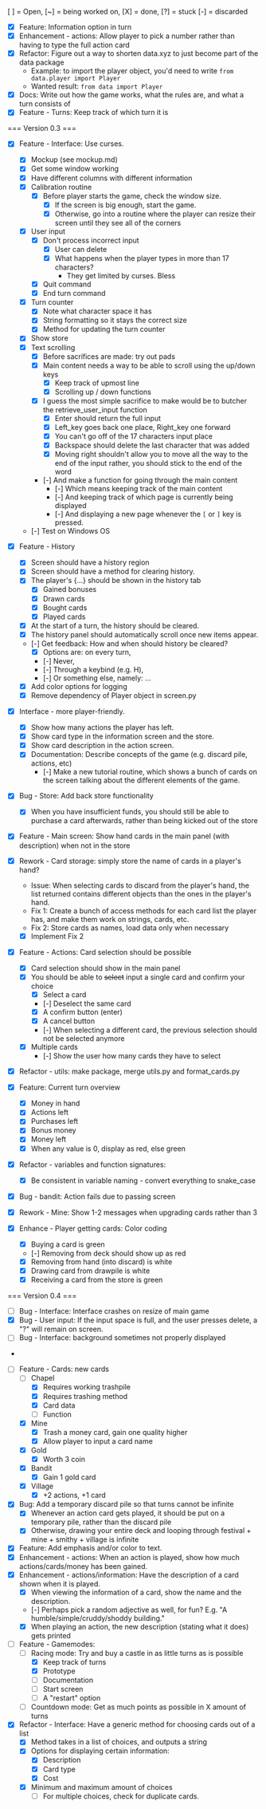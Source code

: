 [ ] = Open, [~] = being worked on, [X] = done, [?] = stuck [-] = discarded

- [X] Feature: Information option in turn
- [X] Enhancement - actions: Allow player to pick a number rather than having to type the full action card
- [X] Refactor: Figure out a way to shorten data.xyz to just become part of the data package
    - Example: to import the player object, you'd need to write `from data.player import Player`
     - Wanted result: `from data import Player`
- [X] Docs: Write out how the game works, what the rules are, and what a turn consists of
- [X] Feature - Turns: Keep track of which turn it is

=== Version 0.3 ===
- [X] Feature - Interface: Use curses.
    - [X] Mockup (see mockup.md)
    - [X] Get some window working
    - [X] Have different columns with different information
    - [X] Calibration routine
         - [X] Before player starts the game, check the window size.
            - [X] If the screen is big enough, start the game.
            - [X] Otherwise, go into a routine where the player can resize their screen until they see all of the corners
    - [X] User input
        - [X] Don't process incorrect input
            - [X] User can delete
            - [X] What happens when the player types in more than 17 characters?
                - They get limited by curses. Bless
        - [X] Quit command
        - [X] End turn command
    - [X] Turn counter
        - [X] Note what character space it has
        - [X] String formatting so it stays the correct size
        - [X] Method for updating the turn counter
    - [X] Show store
    - [X] Text scrolling
        - [X] Before sacrifices are made: try out pads
        - [X] Main content needs a way to be able to scroll using the up/down keys
            - [X] Keep track of upmost line
            - [X] Scrolling up / down functions
        - [X] I guess the most simple sacrifice to make would be to butcher the retrieve_user_input function
            - [X] Enter should return the full input
            - [X] Left_key goes back one place, Right_key one forward
            - [X] You can't go off of the 17 characters input place
            - [X] Backspace should delete the last character that was added
            - [X] Moving right shouldn't allow you to move all the way to the end of the input
                  rather, you should stick to the end of the word
        - [-] And make a function for going through the main content
            - [-] Which means keeping track of the main content
            - [-] And keeping track of which page is currently being displayed
            - [-] And displaying a new page whenever the `[` or `]` key is pressed.
    - [-] Test on Windows OS


- [X] Feature - History
    - [X] Screen should have a history region
    - [X] Screen should have a method for clearing history.
    - [X] The player's {...} should be shown in the history tab
        - [X] Gained bonuses
        - [X] Drawn cards
        - [X] Bought cards
        - [X] Played cards
    - [X] At the start of a turn, the history should be cleared.
    - [X] The history panel should automatically scroll once new items appear.
    - [-] Get feedback: How and when should history be cleared?
        - [X] Options are: on every turn,
        - [-] Never,
        - [-] Through a keybind (e.g. H),
        - [-] Or something else, namely: ...
    - [X] Add color options for logging
    - [X] Remove dependency of Player object in screen.py
- [X] Interface - more player-friendly.
    - [X] Show how many actions the player has left.
    - [X] Show card type in the information screen and the store.
    - [X] Show card description in the action screen.
    - [X] Documentation: Describe concepts of the game (e.g. discard pile, actions, etc)
        - [-] Make a new tutorial routine, which shows a bunch of cards on the screen talking about the different elements of the game.

- [X] Bug - Store: Add back store functionality
    - [X] When you have insufficient funds, you should still be able to purchase a card afterwards, rather than being kicked out of the store
- [X] Feature - Main screen: Show hand cards in the main panel (with description) when not in the store
- [X] Rework - Card storage: simply store the name of cards in a player's hand?
    - Issue: When selecting cards to discard from the player's hand, the list returned contains different objects than the ones in the player's hand.
    - Fix 1: Create a bunch of access methods for each card list the player has, and make them work on strings, cards, etc.
    - Fix 2: Store cards as names, load data only when necessary
    - [X] Implement Fix 2
- [X] Feature - Actions: Card selection should be possible
    - [X] Card selection should show in the main panel
    - [X] You should be able to ~~select~~ input a single card and confirm your choice
        - [X] Select a card
        - [-] Deselect the same card
        - [X] A confirm button (enter)
        - [X] A cancel button
        - [-] When selecting a different card, the previous selection should not be selected anymore
    - [X] Multiple cards
        - [-] Show the user how many cards they have to select
- [X] Refactor - utils: make package, merge utils.py and format_cards.py
- [X] Feature: Current turn overview
     - [X] Money in hand
     - [X] Actions left
     - [X] Purchases left
     - [X] Bonus money
     - [X] Money left
     - [X] When any value is 0, display as red, else green
- [X] Refactor - variables and function signatures:
    - [X] Be consistent in variable naming - convert everything to snake_case
- [X] Bug - bandit: Action fails due to passing screen
- [X] Rework - Mine: Show 1-2 messages when upgrading cards rather than 3
- [X] Enhance - Player getting cards: Color coding
    - [X] Buying a card is green
    - [-] Removing from deck should show up as red
    - [X] Removing from hand (into discard) is white
    - [X] Drawing card from drawpile is white
    - [X] Receiving a card from the store is green

=== Version 0.4 ===

- [ ] Bug - Interface: Interface crashes on resize of main game
- [X] Bug - User input: If the input space is full, and the user presses delete, a "?" will remain on screen.
- [ ] Bug - Interface: background sometimes not properly displayed
-
- [ ] Feature - Cards: new cards
    - [ ] Chapel
        - [X] Requires working trashpile
        - [X] Requires trashing method
        - [X] Card data
        - [ ] Function
    - [X] Mine
        - [X] Trash a money card, gain one quality higher
        - [X] Allow player to input a card name
    - [X] Gold
        - [X] Worth 3 coin
    - [X] Bandit
        -  [X] Gain 1 gold card
    - [X] Village
        -  [X] +2 actions, +1 card
- [X] Bug: Add a temporary discard pile so that turns cannot be infinite
    - [X] Whenever an action card gets played, it should be put on a temporary pile, rather than the discard pile
    - [X] Otherwise, drawing your entire deck and looping through festival + mine + smithy + village is infinite
- [X] Feature: Add emphasis and/or color to text.
- [X] Enhancement - actions: When an action is played, show how much actions/cards/money has been gained.
- [X] Enhancement - actions/information: Have the description of a card shown when it is played.
    - [X] When viewing the information of a card, show the name and the description.
    - [-] Perhaps pick a random adjective as well, for fun? E.g. "A humble/simple/cruddy/shoddy building."
    - [X] When playing an action, the new description (stating what it does) gets printed
- [ ] Feature - Gamemodes:
    - [ ] Racing mode: Try and buy a castle in as little turns as is possible
        - [X] Keep track of turns
        - [X] Prototype
        - [ ] Documentation
        - [ ] Start screen
        - [ ] A "restart" option
    - [ ] Countdown mode: Get as much points as possible in X amount of turns
- [X] Refactor - Interface: Have a generic method for choosing cards out of a list
    - [X] Method takes in a list of choices, and outputs a string
    - [X] Options for displaying certain information:
        - [X] Description
        - [X] Card type
        - [X] Cost
    - [X] Minimum and maximum amount of choices
        - [ ] For multiple choices, check for duplicate cards.